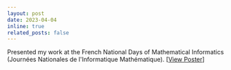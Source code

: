 ```yaml
---
layout: post
date: 2023-04-04
inline: true
related_posts: false
---
```


Presented my work at the French National Days of Mathematical Informatics (Journées Nationales de l'Informatique Mathématique). [<a href="/assets/pdf/poster_2023_jnim.pdf" target="_blank">View Poster</a>]
